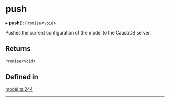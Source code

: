 # push


▸ **push**(): `Promise`\<`void`\>

Pushes the current configuration of the model to the CausaDB server.

## Returns

`Promise`\<`void`\>

## Defined in

[model.ts:244](https://github.com/causalabs/causadb-node/blob/f466638/src/model.ts#L244)

___
